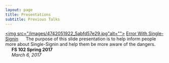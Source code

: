 ```yaml
---
layout: page
title: Presentations
subtitle: Previous Talks
---
```

<a href="http://cdn.rawgit.com/Murph45/fs102Spring2017-presentation2-Murph45/3ee48c6f/seke2015_panel.html#/"><img src="/images/4742051922_5abfd57e29.jpg"alt=""></a>
[Error With  Single-Signin](http://cdn.rawgit.com/Murph45/fs102Spring2017-Error-with-single-sign-in-Murph45-/master/seke2015_panel_forpdf0.html)
&nbsp;&nbsp;&nbsp;&nbsp;&nbsp;The purpose of this slide presentation is to help inform people more about  Single-Signin  and help them be more aware of the dangers.
&nbsp;&nbsp;&nbsp;&nbsp;&nbsp;**FS 102 Spring 2017**        
&nbsp;&nbsp;&nbsp;&nbsp;&nbsp;*March 6, 2017*
